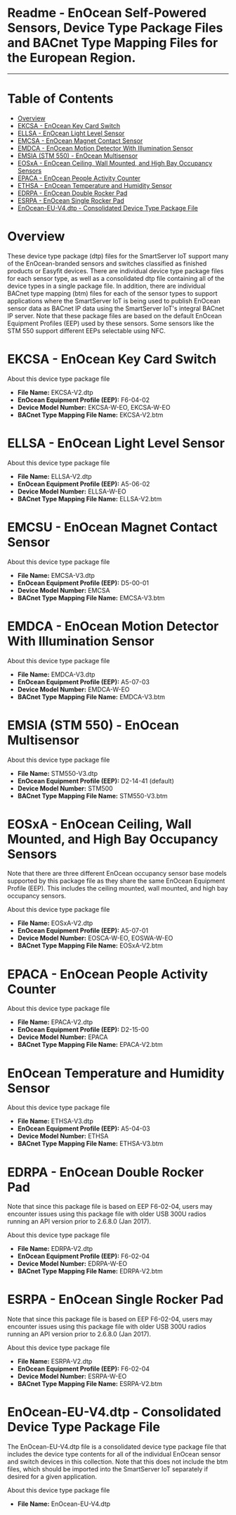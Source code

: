 Readme - EnOcean Self-Powered Sensors, Device Type Package Files and BACnet Type Mapping Files for the European Region.
===
---

# Table of Contents

-   [Overview](#Overview)
-   [EKCSA - EnOcean Key Card Switch](#EKCSA)
-   [ELLSA - EnOcean Light Level Sensor](#ELLSA)
-   [EMCSA - EnOcean Magnet Contact Sensor](#EMCSA)
-   [EMDCA - EnOcean Motion Detector With Illumination Sensor](#EMDCA)
-   [EMSIA (STM 550) - EnOcean Multisensor](#EMSIA)
-   [EOSxA - EnOcean Ceiling, Wall Mounted, and High Bay Occupancy Sensors](#EOSxA)
-   [EPACA - EnOcean People Activity Counter](#EPACA)
-   [ETHSA - EnOcean Temperature and Humidity Sensor](#ETHSA)
-   [EDRPA - EnOcean Double Rocker Pad](#EDRPA)
-   [ESRPA - EnOcean Single Rocker Pad](#ESRPA)
-   [EnOcean-EU-V4.dtp - Consolidated Device Type Package File](#Complete)

<a name="Overview"></a>
# Overview

These device type package (dtp) files for the SmartServer IoT support many of the EnOcean-branded sensors and switches classified as finished products or Easyfit devices.  There are individual device type package files for each sensor type, as well as a consolidated dtp file containing all of the device types in a single package file.  In addition, there are individual BACnet type mapping (btm) files for each of the sensor types to support applications where the SmartServer IoT is being used to publish EnOcean sensor data as BACnet IP data using the SmartServer IoT's integral BACnet IP server.  Note that these package files are based on the default EnOcean Equipment Profiles (EEP) used by these sensors.  Some sensors like the STM 550 support different EEPs selectable using NFC.

<a name="EKCSA"></a>
# EKCSA - EnOcean Key Card Switch

About this device type package file

-   **File Name:** EKCSA-V2.dtp
-   **EnOcean Equipment Profile (EEP):** F6-04-02
-   **Device Model Number:** EKCSA-W-EO, EKCSA-W-EO
-   **BACnet Type Mapping File Name:** EKCSA-V2.btm

<a name="ELLSA"></a>
# ELLSA - EnOcean Light Level Sensor

About this device type package file

-   **File Name:** ELLSA-V2.dtp
-   **EnOcean Equipment Profile (EEP):** A5-06-02
-   **Device Model Number:** ELLSA-W-EO
-   **BACnet Type Mapping File Name:** ELLSA-V2.btm

<a name="EMCSA"></a>
# EMCSU - EnOcean Magnet Contact Sensor

About this device type package file

-   **File Name:** EMCSA-V3.dtp
-   **EnOcean Equipment Profile (EEP):** D5-00-01
-   **Device Model Number:** EMCSA
-   **BACnet Type Mapping File Name:** EMCSA-V3.btm

<a name="EMDCA"></a>
# EMDCA - EnOcean Motion Detector With Illumination Sensor

About this device type package file

-   **File Name:** EMDCA-V3.dtp
-   **EnOcean Equipment Profile (EEP):** A5-07-03
-   **Device Model Number:** EMDCA-W-EO
-   **BACnet Type Mapping File Name:** EMDCA-V3.btm

<a name="EMSIA"></a>
# EMSIA (STM 550) - EnOcean Multisensor

About this device type package file

-   **File Name:** STM550-V3.dtp
-   **EnOcean Equipment Profile (EEP):** D2-14-41 (default)
-   **Device Model Number:** STM500
-   **BACnet Type Mapping File Name:** STM550-V3.btm

<a name="EOSxA"></a>
# EOSxA - EnOcean Ceiling, Wall Mounted, and High Bay Occupancy Sensors

Note that there are three different EnOcean occupancy sensor base models supported by this package file as they share the same EnOcean Equipment Profile (EEP).  This includes the ceiling mounted, wall mounted, and high bay occupancy sensors.

About this device type package file

-   **File Name:** EOSxA-V2.dtp
-   **EnOcean Equipment Profile (EEP):** A5-07-01
-   **Device Model Number:** EOSCA-W-EO, EOSWA-W-EO
-   **BACnet Type Mapping File Name:** EOSxA-V2.btm

<a name="EPACA"></a>
# EPACA - EnOcean People Activity Counter

About this device type package file

-   **File Name:** EPACA-V2.dtp
-   **EnOcean Equipment Profile (EEP):** D2-15-00
-   **Device Model Number:** EPACA
-   **BACnet Type Mapping File Name:** EPACA-V2.btm

<a name="ETHSA"></a>
# EnOcean Temperature and Humidity Sensor

About this device type package file

-   **File Name:** ETHSA-V3.dtp
-   **EnOcean Equipment Profile (EEP):** A5-04-03
-   **Device Model Number:** ETHSA
-   **BACnet Type Mapping File Name:** ETHSA-V3.btm

<a name="EDRPA"></a>
# EDRPA - EnOcean Double Rocker Pad

Note that since this package file is based on EEP F6-02-04, users may encounter issues using this package file with older USB 300U radios running an API version prior to 2.6.8.0 (Jan 2017).

About this device type package file

-   **File Name:** EDRPA-V2.dtp
-   **EnOcean Equipment Profile (EEP):** F6-02-04
-   **Device Model Number:** EDRPA-W-EO
-   **BACnet Type Mapping File Name:** EDRPA-V2.btm

<a name="ESRPU"></a>
# ESRPA - EnOcean Single Rocker Pad

Note that since this package file is based on EEP F6-02-04, users may encounter issues using this package file with older USB 300U radios running an API version prior to 2.6.8.0 (Jan 2017).

About this device type package file

-   **File Name:** ESRPA-V2.dtp
-   **EnOcean Equipment Profile (EEP):** F6-02-04
-   **Device Model Number:** ESRPA-W-EO
-   **BACnet Type Mapping File Name:** ESRPA-V2.btm

<a name="#Complete"></a>
# EnOcean-EU-V4.dtp - Consolidated Device Type Package File

The EnOcean-EU-V4.dtp file is a consolidated device type package file that includes the device type contents for all of the individual EnOcean sensor and switch devices in this collection.  Note that this does not include the btm files, which should be imported into the SmartServer IoT separately if desired for a given application.

About this device type package file

-   **File Name:** EnOcean-EU-V4.dtp
